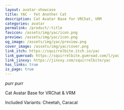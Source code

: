 ```yaml
---
layout: avatar-showcase
title: YAC - Yet Another Cat
description: Cat Avatar Base for VRChat, VRM
categories: avatar
permalink: /product/:title
favicon: /assets/img/yac/icon.png
preview: /assets/img/yac/icon.png
og_image: /assets/img/yac/preview.png
cover_image: /assets/img/yac/cover.png
link_itch: https://squirrelbite.itch.io/yac
link_gumroad: https://squirrelbite.gumroad.com/l/yac
link_jinxxy: https://jinxxy.com/squirrelbite/yac
has_links: true
is_page: true
---
```

*purr purr*

Cat Avatar Base for VRChat & VRM

Included Variants: Cheetah, Caracal